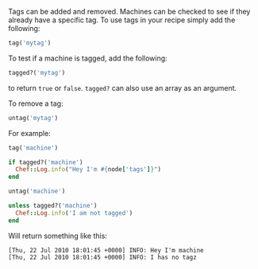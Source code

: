 Tags can be added and removed. Machines can be checked to see if they
already have a specific tag. To use tags in your recipe simply add the
following:

``` ruby
tag('mytag')
```

To test if a machine is tagged, add the following:

``` ruby
tagged?('mytag')
```

to return `true` or `false`. `tagged?` can also use an array as an
argument.

To remove a tag:

``` ruby
untag('mytag')
```

For example:

``` ruby
tag('machine')

if tagged?('machine')
  Chef::Log.info("Hey I'm #{node['tags']}")
end

untag('machine')

unless tagged?('machine')
  Chef::Log.info('I am not tagged')
end
```

Will return something like this:

``` none
[Thu, 22 Jul 2010 18:01:45 +0000] INFO: Hey I'm machine
[Thu, 22 Jul 2010 18:01:45 +0000] INFO: I has no tagz
```